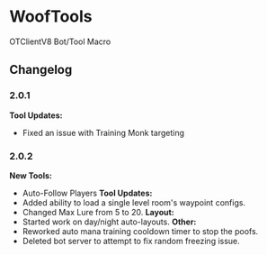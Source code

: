 # WoofTools
OTClientV8 Bot/Tool Macro

## Changelog
### 2.0.1
**Tool Updates:**
- Fixed an issue with Training Monk targeting

### 2.0.2
**New Tools:**
- Auto-Follow Players
**Tool Updates:**
- Added ability to load a single level room's waypoint configs.
- Changed Max Lure from 5 to 20.
**Layout:**
- Started work on day/night auto-layouts.
**Other:**
- Reworked auto mana training cooldown timer to stop the poofs.
- Deleted bot server to attempt to fix random freezing issue.
